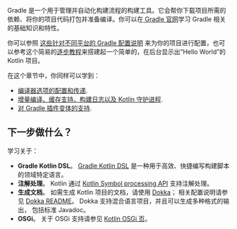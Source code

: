[//]: # (title: Gradle)

Gradle 是一个用于管理并自动化构建流程的构建工具。它会帮你下载项目所需的依赖、将你的项目代码打包并准备编译。你可以在[ Gradle 官网](https://docs.gradle.org/current/userguide/getting_started.html)学习 Gradle 相关的基础知识和特性。

你可以参照 [这些针对不同平台的 Gradle 配置说明](gradle-configure-project.md) 来为你的项目进行配置，也可以参考这个简易的[逐步教程](get-started-with-jvm-gradle-project.md)来搭建起一个简单的，在后台显示出“Hello World”的 Kotlin 项目。

在这个章节中，你同样可以学到：
* [编译器选项的配置和传递](gradle-compiler-options.md).
* [增量编译、缓存支持、构建日志以及 Kotlin 守护进程](gradle-compilation-and-caches.md).
* [对 Gradle 插件变体的支持](gradle-plugin-variants.md).

## 下一步做什么？

学习关于：
* **Gradle Kotlin DSL**。 [Gradle Kotlin DSL](https://docs.gradle.org/current/userguide/kotlin_dsl.html) 是一种用于高效、快捷编写构建脚本的领域特定语言。
* **注解处理**。 Kotlin 通过 [Kotlin Symbol processing API](ksp-reference.md) 支持注解处理。
* **生成文档**。 如需生成 Kotlin 项目的文档，请使用 [Dokka](https://github.com/Kotlin/dokka)；
  相关配置说明请参见 [Dokka README](https://github.com/Kotlin/dokka/blob/master/README.md#using-the-maven-plugin)。
  Dokka 支持混合语言项目，并且可以生成多种格式的输出，
  包括标准 Javadoc。
* **OSGi**。 关于 OSGi 支持请参见 [Kotlin OSGi 页](kotlin-osgi.md)。

